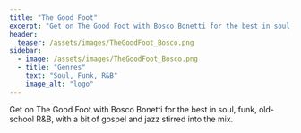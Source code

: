 ```yaml
---
title: "The Good Foot"
excerpt: "Get on The Good Foot with Bosco Bonetti for the best in soul, funk, old-school R&B, with a bit of gospel and jazz stirred into the mix."
header:
  teaser: /assets/images/TheGoodFoot_Bosco.png
sidebar:
  - image: /assets/images/TheGoodFoot_Bosco.png
  - title: "Genres"
    text: "Soul, Funk, R&B"
    image_alt: "logo"
---
```


Get on The Good Foot with Bosco Bonetti for the best in soul, funk, old-school R&B, with a bit of gospel and jazz stirred into the mix.